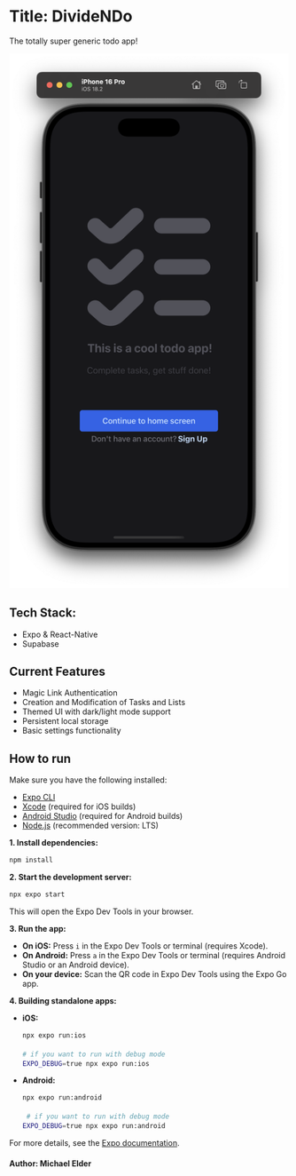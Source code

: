 # Title: DivideNDo

The totally super generic todo app!

![home screen of the mobile appilication](previewimage.png)

## Tech Stack:

- Expo & React-Native
- Supabase

## Current Features

- Magic Link Authentication
- Creation and Modification of Tasks and Lists
- Themed UI with dark/light mode support
- Persistent local storage
- Basic settings functionality


## How to run

Make sure you have the following installed:

- [Expo CLI](https://docs.expo.dev/get-started/installation/)
- [Xcode](https://developer.apple.com/xcode/) (required for iOS builds)
- [Android Studio](https://developer.android.com/studio) (required for Android builds)
- [Node.js](https://nodejs.org/) (recommended version: LTS)

**1. Install dependencies:**

```sh
npm install
```

**2. Start the development server:**

```sh
npx expo start
```

This will open the Expo Dev Tools in your browser.

**3. Run the app:**

- **On iOS:** Press `i` in the Expo Dev Tools or terminal (requires Xcode).
- **On Android:** Press `a` in the Expo Dev Tools or terminal (requires Android Studio or an Android device).
- **On your device:** Scan the QR code in Expo Dev Tools using the Expo Go app.

**4. Building standalone apps:**

- **iOS:**

  ```sh
  npx expo run:ios

  # if you want to run with debug mode
  EXPO_DEBUG=true npx expo run:ios
  ```

- **Android:**

  ```sh
  npx expo run:android

   # if you want to run with debug mode
  EXPO_DEBUG=true npx expo run:android
  ```

For more details, see the [Expo documentation](https://docs.expo.dev/).

#### Author: Michael Elder